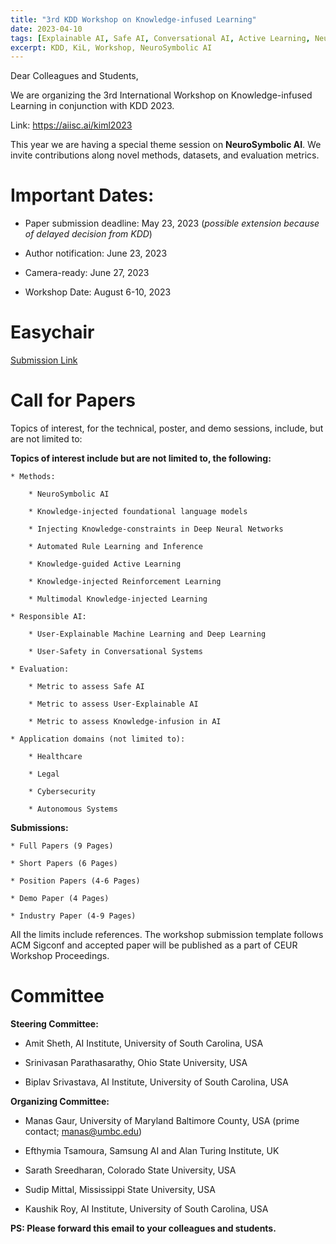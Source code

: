 ```yaml
---
title: "3rd KDD Workshop on Knowledge-infused Learning"
date: 2023-04-10
tags: [Explainable AI, Safe AI, Conversational AI, Active Learning, NeuroSymbolic AI, New Evaluation Metrics, New Datasets, Reinforcement Learning]
excerpt: KDD, KiL, Workshop, NeuroSymbolic AI
---
```


Dear Colleagues and Students,

We are organizing the 3rd International Workshop on Knowledge-infused Learning in conjunction with KDD 2023.  

Link: https://aiisc.ai/kiml2023

This year we are having a special theme session on **NeuroSymbolic AI**. We invite contributions along novel methods, datasets, and evaluation metrics. 

# Important Dates:

* Paper submission deadline: May 23, 2023 (_possible extension because of delayed decision from KDD_)

* Author notification: June 23, 2023

* Camera-ready: June 27, 2023

* Workshop Date: August 6-10, 2023 

# Easychair 

[Submission Link](https://nam02.safelinks.protection.outlook.com/?url=https%3A%2F%2Feasychair.org%2Fconferences%2F%3Fconf%3Dkiml2023&data=05%7C01%7Ckaushikr%40email.sc.edu%7Cbb16c68f230a4f29c66c08db36a668b6%7C4b2a4b19d135420e8bb2b1cd238998cc%7C0%7C0%7C638163860580653368%7CUnknown%7CTWFpbGZsb3d8eyJWIjoiMC4wLjAwMDAiLCJQIjoiV2luMzIiLCJBTiI6Ik1haWwiLCJXVCI6Mn0%3D%7C3000%7C%7C%7C&sdata=IjQBQcMnfE5APwcXPChynv0vbmjZIvhe2O0U6MxqNhA%3D&reserved=0)


# Call for Papers

Topics of interest, for the technical, poster, and demo sessions, include, but are not limited to:

**Topics of interest include but are not limited to, the following:**

    * Methods:

        * NeuroSymbolic AI

        * Knowledge-injected foundational language models 

        * Injecting Knowledge-constraints in Deep Neural Networks

        * Automated Rule Learning and Inference

        * Knowledge-guided Active Learning

        * Knowledge-injected Reinforcement Learning

        * Multimodal Knowledge-injected Learning

    * Responsible AI:

        * User-Explainable Machine Learning and Deep Learning

        * User-Safety in Conversational Systems

    * Evaluation:

        * Metric to assess Safe AI

        * Metric to assess User-Explainable AI

        * Metric to assess Knowledge-infusion in AI

    * Application domains (not limited to):

        * Healthcare

        * Legal

        * Cybersecurity

        * Autonomous Systems


**Submissions:**

    * Full Papers (9 Pages)

    * Short Papers (6 Pages)

    * Position Papers (4-6 Pages)

    * Demo Paper (4 Pages)

    * Industry Paper (4-9 Pages)

All the limits include references.  The workshop submission template follows ACM Sigconf and accepted paper will be published as a part of CEUR Workshop Proceedings. 

# Committee

**Steering Committee:**

* Amit Sheth, AI Institute, University of South Carolina, USA

* Srinivasan Parathasarathy, Ohio State University, USA

* Biplav Srivastava, AI Institute, University of South Carolina, USA

**Organizing Committee:**

* Manas Gaur, University of Maryland Baltimore County, USA (prime contact; manas@umbc.edu)

* Efthymia Tsamoura, Samsung AI and Alan Turing Institute, UK

* Sarath Sreedharan, Colorado State University, USA

* Sudip Mittal, Mississippi State University, USA

* Kaushik Roy, AI Institute, University of South Carolina, USA


**PS: Please forward this email to your colleagues and students.**
 